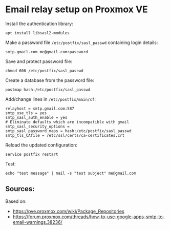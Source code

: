 
# Email relay setup on Proxmox VE

Install the authentication library:

    apt install libsasl2-modules

Make a password file `/etc/postfix/sasl_passwd` containing login details:

    smtp.gmail.com me@gmail.com:password

Save and protect password file:

    chmod 600 /etc/postfix/sasl_passwd

Create a database from the password file:

    postmap hash:/etc/postfix/sasl_passwd

Add/change lines in `/etc/postfix/main/cf`:

    relayhost = smtp.gmail.com:587
    smtp_use_tls = yes
    smtp_sasl_auth_enable = yes
    # Eliminate defaults which are incompatible with gmail
    smtp_sasl_security_options =
    smtp_sasl_password_maps = hash:/etc/postfix/sasl_passwd
    smtp_tls_CAfile = /etc/ssl/certs/ca-certificates.crt

Reload the updated configuration:

    service postfix restart

Test:

    echo "test message" | mail -s "test subject" me@gmail.com


## Sources:
Based on:
* https://pve.proxmox.com/wiki/Package_Repositories
* https://forum.proxmox.com/threads/how-to-use-google-apps-smtp-to-email-warnings.38236/

